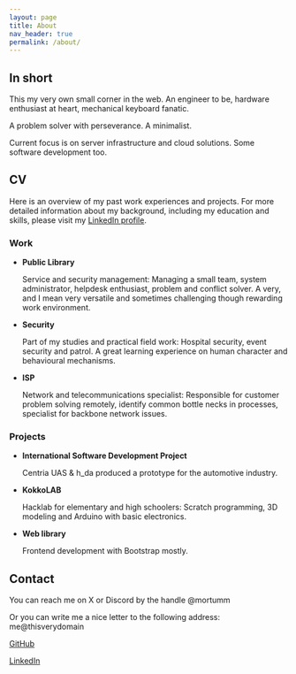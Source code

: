 ```yaml
---
layout: page
title: About
nav_header: true
permalink: /about/
---
```

## In short

This my very own small corner in the web.
An engineer to be, hardware enthusiast at heart, mechanical keyboard fanatic.

A problem solver with perseverance. A minimalist.

Current focus is on server infrastructure and cloud solutions. Some software development too.


## CV

Here is an overview of my past work experiences and projects. For more detailed information about my background, including my education and skills, please visit my [LinkedIn profile](https://www.linkedin.com/in/nuno-mendes-engineer/).


### Work

- **Public Library**

  Service and security management: Managing a small team, system administrator, helpdesk enthusiast, problem and conflict solver. A very, and I mean very versatile and sometimes challenging though rewarding work environment.

- **Security**

  Part of my studies and practical field work: Hospital security, event security and patrol. A great learning experience on human character and behavioural mechanisms.

- **ISP**

  Network and telecommunications specialist: Responsible for customer problem solving remotely, identify common bottle necks in processes, specialist for backbone network issues.


### Projects

- **International Software Development Project**

  Centria UAS & h_da produced a prototype for the automotive industry.

- **KokkoLAB**

  Hacklab for elementary and high schoolers: Scratch programming, 3D modeling and Arduino with basic electronics.

- **Web library**

  Frontend development with Bootstrap mostly.


## Contact

You can reach me on X or Discord by the handle @mortumm

Or you can write me a nice letter to the following address: me@thisverydomain

[GitHub](https://github.com/Mortumm)

[LinkedIn](https://www.linkedin.com/in/nuno-mendes-engineer/)
